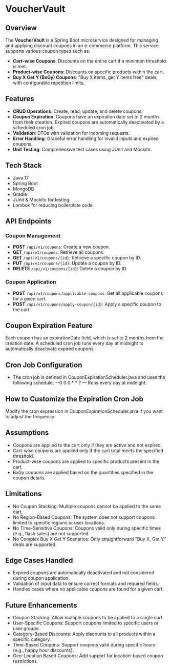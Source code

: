 # VoucherVault
## Overview
The **VoucherVault** is a Spring Boot microservice designed for managing and applying discount coupons in an e-commerce platform. This service supports various coupon types such as:

- **Cart-wise Coupons**: Discounts on the entire cart if a minimum threshold is met.
- **Product-wise Coupons**: Discounts on specific products within the cart.
- **Buy X Get Y (BxGy) Coupons**: "Buy X items, get Y items free" deals, with configurable repetition limits.

## Features
- **CRUD Operations**: Create, read, update, and delete coupons.
- **Coupon Expiration**: Coupons have an expiration date set to 2 months from their creation. Expired coupons are automatically deactivated by a scheduled cron job.
- **Validation**: DTOs with validation for incoming requests.
- **Error Handling**: Graceful error handling for invalid inputs and expired coupons.
- **Unit Testing**: Comprehensive test cases using JUnit and Mockito.

## Tech Stack
- Java 17
- Spring Boot
- MongoDB
- Gradle
- JUnit & Mockito for testing
- Lombok for reducing boilerplate code

## API Endpoints

### Coupon Management
- **POST** `/api/v1/coupons`: Create a new coupon.
- **GET** `/api/v1/coupons`: Retrieve all coupons.
- **GET** `/api/v1/coupons/{id}`: Retrieve a specific coupon by ID.
- **PUT** `/api/v1/coupons/{id}`: Update a coupon by ID.
- **DELETE** `/api/v1/coupons/{id}`: Delete a coupon by ID.

### Coupon Application
- **POST** `/api/v1/coupons/applicable-coupons`: Get all applicable coupons for a given cart.
- **POST** `/api/v1/coupons/apply-coupon/{id}`: Apply a specific coupon to the cart.
  
## Coupon Expiration Feature
Each coupon has an expirationDate field, which is set to 2 months from the creation date.
A scheduled cron job runs every day at midnight to automatically deactivate expired coupons.

## Cron Job Configuration
- The cron job is defined in CouponExpirationScheduler.java and uses the following schedule:
  --0 0 0 * * ? — Runs every day at midnight.

## How to Customize the Expiration Cron Job
Modify the cron expression in CouponExpirationScheduler.java if you want to adjust the frequency.

## Assumptions
- Coupons are applied to the cart only if they are active and not expired.
- Cart-wise coupons are applied only if the cart total meets the specified threshold.
- Product-wise coupons are applied to specific products present in the cart.
- BxGy coupons are applied based on the quantities specified in the coupon details.

## Limitations
- No Coupon Stacking: Multiple coupons cannot be applied to the same cart.
- No Region-Based Coupons: The system does not support coupons limited to specific regions or user locations.
- No Time-Sensitive Coupons: Coupons valid only during specific times (e.g., flash sales) are not supported.
- No Complex Buy X Get Y Scenarios: Only straightforward "Buy X, Get Y" deals are supported.

## Edge Cases Handled
- Expired coupons are automatically deactivated and not considered during coupon application.
- Validation of input data to ensure correct formats and required fields.
- Handles cases where no applicable coupons are found for a given cart.

## Future Enhancements
- Coupon Stacking: Allow multiple coupons to be applied to a single cart.
- User-Specific Coupons: Support coupons limited to specific users or user groups.
- Category-Based Discounts: Apply discounts to all products within a specific category.
- Time-Based Coupons: Support coupons valid during specific hours (e.g., happy hour discounts).
- Geo-Location Based Coupons: Add support for location-based coupon restrictions.

